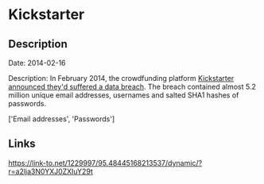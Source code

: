 # Kickstarter

## Description

Date: 2014-02-16

Description:
In February 2014, the crowdfunding platform <a href="https://www.kickstarter.com/blog/important-kickstarter-security-notice" target="_blank" rel="noopener">Kickstarter announced they'd suffered a data breach</a>. The breach contained almost 5.2 million unique email addresses, usernames and salted SHA1 hashes of passwords.


['Email addresses', 'Passwords']

## Links

https://link-to.net/1229997/95.48445168213537/dynamic/?r=a2lja3N0YXJ0ZXIuY29t